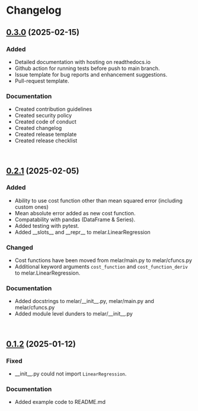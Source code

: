 # Changelog

## [0.3.0](https://github.com/DrSolidDevil/mlr-gd/releases/tag/v0.3.0) (2025-02-15)

### Added
* Detailed documentation with hosting on readthedocs.io
* Github action for running tests before push to main branch.
* Issue template for bug reports and enhancement suggestions.
* Pull-request template.

### Documentation
* Created contribution guidelines
* Created security policy
* Created code of conduct
* Created changelog
* Created release template
* Created release checklist

<br>

## [0.2.1](https://github.com/DrSolidDevil/mlr-gd/releases/tag/v0.2.1) (2025-02-05)

### Added
* Ability to use cost function other than mean squared error (including custom ones)
* Mean absolute error added as new cost function.
* Compatability with pandas (DataFrame & Series).
* Added testing with pytest.
* Added \_\_slots\_\_ and \_\_repr\_\_ to melar.LinearRegression

### Changed
* Cost functions have been moved from melar/main.py to melar/cfuncs.py
*  Additional keyword arguments ``cost_function`` and ``cost_function_deriv`` to melar.LinearRegression.

### Documentation
* Added docstrings to melar/\_\_init\_\_.py, melar/main.py and melar/cfuncs.py
* Added module level dunders to melar/\_\_init\_\_.py

<br>

## [0.1.2](https://github.com/DrSolidDevil/mlr-gd/releases/tag/v0.1.2) (2025-01-12)

### Fixed
* \_\_init\_\_.py could not import ``LinearRegression``.

### Documentation
* Added example code to README.md
